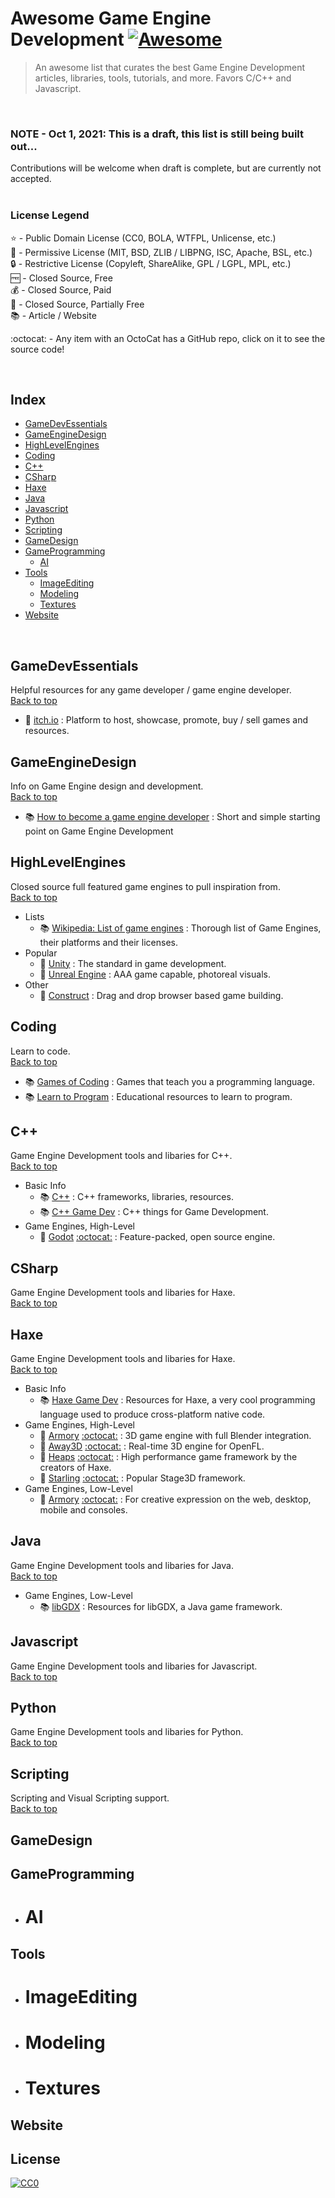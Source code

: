 # Awesome Game Engine Development [![Awesome](https://awesome.re/badge-flat.svg)](https://awesome.re)

> An awesome list that curates the best Game Engine Development articles, libraries, tools, tutorials, and more. Favors C/C++ and Javascript.

<br>

### NOTE - Oct 1, 2021: This is a draft, this list is still being built out...

Contributions will be welcome when draft is complete, but are currently not accepted.
<br><br>

### License Legend

:star: - Public Domain License (CC0, BOLA, WTFPL, Unlicense, etc.)\
:tada: - Permissive License (MIT, BSD, ZLIB / LIBPNG, ISC, Apache, BSL, etc.)\
:lock: - Restrictive License (Copyleft, ShareAlike, GPL / LGPL, MPL, etc.)\
:free: - Closed Source, Free\
:moneybag: - Closed Source, Paid\
:money_with_wings: - Closed Source, Partially Free\
:books: - Article / Website

:octocat: - Any item with an OctoCat has a GitHub repo, click on it to see the source code!

<br>

## Index
- [GameDevEssentials](#GameDevEssentials)
- [GameEngineDesign](#GameEngineDesign)
- [HighLevelEngines](#HighLevelEngines)
- [Coding](#Coding)
- [C++](#C++)
- [CSharp](#CSharp)
- [Haxe](#Haxe)
- [Java](#Java)
- [Javascript](#Javascript)
- [Python](#Python)
- [Scripting](#Scripting)
- [GameDesign](#GameDesign)
- [GameProgramming](#GameProgramming)
    - [AI](#AI)
- [Tools](#Tools)
    - [ImageEditing](#ImageEditing)
    - [Modeling](#Modeling)
    - [Textures](#Textures)
- [Website](#Website)

<br>

## GameDevEssentials
Helpful resources for any game developer / game engine developer.\
[Back to top](#Index)
- :money_with_wings: [itch.io](https://itch.io) : Platform to host, showcase, promote, buy / sell games and resources.

## GameEngineDesign
Info on Game Engine design and development.\
[Back to top](#Index)
- :books: [How to become a game engine developer](https://www.haroldserrano.com/blog/how-to-become-a-game-engine-developer) : Short and simple starting point on Game Engine Development

## HighLevelEngines
Closed source full featured game engines to pull inspiration from.\
[Back to top](#Index)
- Lists
    - :books: [Wikipedia: List of game engines](https://en.wikipedia.org/wiki/List_of_game_engines) : Thorough list of Game Engines, their platforms and their licenses.
- Popular
    - :money_with_wings: [Unity](https://unity.com) : The standard in game development.
    - :money_with_wings: [Unreal Engine](https://www.unrealengine.com) : AAA game capable, photoreal visuals.
- Other
    - :money_with_wings: [Construct](https://www.construct.net/) : Drag and drop browser based game building.

## Coding
Learn to code.\
[Back to top](#Index)
- :books: [Games of Coding](https://github.com/michelpereira/awesome-games-of-coding#readme) : Games that teach you a programming language.
- :books: [Learn to Program](https://github.com/karlhorky/learn-to-program#readme) : Educational resources to learn to program.

## C++
Game Engine Development tools and libaries for C++.\
[Back to top](#Index)
- Basic Info
    - :books: [C++](https://github.com/fffaraz/awesome-cpp#readme) : C++ frameworks, libraries, resources.
    - :books: [C++ Game Dev](https://github.com/Caerind/AwesomeCppGameDev#readme) : C++ things for Game Development.
- Game Engines, High-Level
    - :tada: [Godot](https://godotengine.org) [:octocat:](https://github.com/godotengine/godot) : Feature-packed, open source engine.

## CSharp
Game Engine Development tools and libaries for Haxe.\
[Back to top](#Index)

## Haxe
Game Engine Development tools and libaries for Haxe.\
[Back to top](#Index)
- Basic Info
    - :books: [Haxe Game Dev](https://github.com/Dvergar/awesome-haxe-gamedev#readme) : Resources for Haxe, a very cool programming language used to produce cross-platform native code.
- Game Engines, High-Level
    - :tada: [Armory](https://armory3d.org) [:octocat:](https://github.com/armory3d/armory) : 3D game engine with full Blender integration.
    - :tada: [Away3D](https://www.away3d.com) [:octocat:](https://github.com/openfl/away3d) : Real-time 3D engine for OpenFL.
    - :tada: [Heaps](https://heaps.io) [:octocat:](https://github.com/HeapsIO/heaps) : High performance game framework by the creators of Haxe.
    - :tada: [Starling](https://gamua.com/starling/) [:octocat:](https://github.com/openfl/starling) : Popular Stage3D framework.
- Game Engines, Low-Level
    - :tada: [Armory](https://www.openfl.org) [:octocat:](https://github.com/openfl/openfl) : For creative expression on the web, desktop, mobile and consoles.

## Java
Game Engine Development tools and libaries for Java.\
[Back to top](#Index)
- Game Engines, Low-Level
    - :books: [libGDX](https://github.com/rafaskb/awesome-libgdx#readme) : Resources for libGDX, a Java game framework.

## Javascript
Game Engine Development tools and libaries for Javascript.\
[Back to top](#Index)

## Python
Game Engine Development tools and libaries for Python.\
[Back to top](#Index)

## Scripting
Scripting and Visual Scripting support.\
[Back to top](#Index)

## GameDesign

## GameProgramming
- # AI

## Tools
- # ImageEditing
- # Modeling
- # Textures

## Website

## License
[![CC0](https://mirrors.creativecommons.org/presskit/buttons/88x31/svg/cc-zero.svg)](https://creativecommons.org/publicdomain/zero/1.0/)
